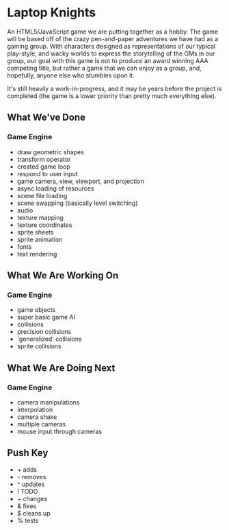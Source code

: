 # Laptop Knights
An HTML5/JavaScript game we are putting together as a hobby.
The game will be based off of the crazy pen-and-paper adventures
we have had as a gaming group. With characters designed as
representations of our typical play-style, and wacky worlds
to express the storytelling of the GMs in our group, our goal
with this game is not to produce an award winning AAA competing
title, but rather a game that we can enjoy as a group, and,
hopefully, anyone else who stumbles upon it.

It's still heavily a work-in-progress, and it may be years
before the project is completed (the game is a lower
priority than pretty much everything else).

## What We've Done
### Game Engine
* draw geometric shapes
* transform operator
* created game loop
* respond to user input
* game camera, view, viewport, and projection
* async loading of resources
* scene file loading
* scene swapping (basically level switching)
* audio
* texture mapping
* texture coordinates
* sprite sheets
* sprite animation
* fonts
* text rendering

## What We Are Working On
### Game Engine
* game objects
* super basic game AI
* collisions
* precision collisions
* 'generalized' collisions
* sprite collisions

## What We Are Doing Next
### Game Engine
* camera manipulations
* interpolation
* camera shake
* multiple cameras
* mouse input through cameras

## Push Key
* \+ adds
* \- removes
* ^ updates
* ! TODO
* ~ changes
* & fixes
* $ cleans up
* % tests
